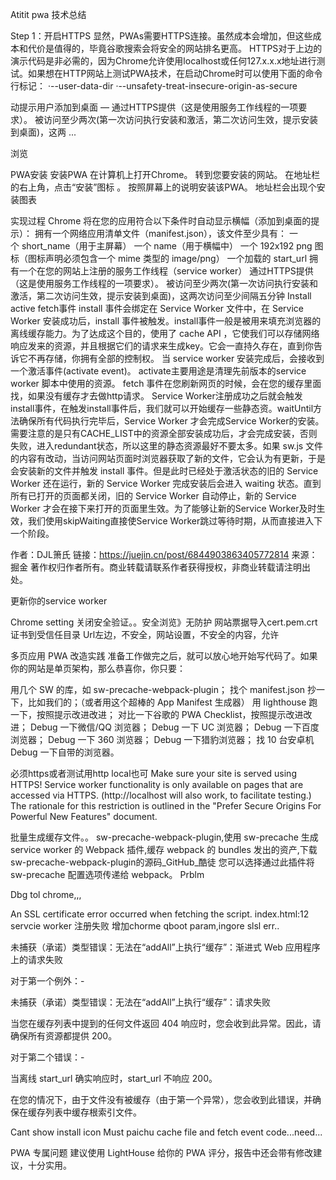 Atitit pwa 技术总结

Step 1：开启HTTPS
显然，PWAs需要HTTPS连接。虽然成本会增加，但这些成本和代价是值得的，毕竟谷歌搜索会将安全的网站排名更高。
HTTPS对于上边的演示代码是非必需的，因为Chrome允许使用localhost或任何127.x.x.x地址进行测试。如果想在HTTP网站上测试PWA技术，在启动Chrome时可以使用下面的命令行标记：
·--user-data-dir
·--unsafety-treat-insecure-origin-as-secure


动提示用户添加到桌面 — 通过HTTPS提供（这是使用服务工作线程的一项要求）。 被访问至少两次(第一次访问执行安装和激活，第二次访问生效，提示安装到桌面)，这两 ...

浏览

PWA安装
安装PWA
在计算机上打开Chrome。
转到您要安装的网站。
在地址栏的右上角，点击“安装”图标 。
按照屏幕上的说明安装该PWA。
地址栏会出现个安装图表

实现过程
Chrome 将在您的应用符合以下条件时自动显示横幅（添加到桌面的提示）：
拥有一个网络应用清单文件（manifest.json），该文件至少具有：
一个 short_name（用于主屏幕）
一个 name（用于横幅中）
一个 192x192 png 图标（图标声明必须包含一个 mime 类型的 image/png）
一个加载的 start_url
拥有一个在您的网站上注册的服务工作线程（service worker）
通过HTTPS提供（这是使用服务工作线程的一项要求）。
被访问至少两次(第一次访问执行安装和激活，第二次访问生效，提示安装到桌面)，这两次访问至少间隔五分钟
Install active fetch事件
install 事件会绑定在 Service Worker 文件中，在 Service Worker 安装成功后，install 事件被触发。install事件一般是被用来填充浏览器的离线缓存能力。为了达成这个目的，使用了 cache API ，它使我们可以存储网络响应发来的资源，并且根据它们的请求来生成key。它会一直持久存在，直到你告诉它不再存储，你拥有全部的控制权。
当 service worker 安装完成后，会接收到一个激活事件(activate event)。 activate主要用途是清理先前版本的service worker 脚本中使用的资源。
fetch 事件在您刷新网页的时候，会在您的缓存里面找，如果没有缓存才去做http请求。
Service Worker注册成功之后就会触发install事件，在触发install事件后，我们就可以开始缓存一些静态资。waitUntil方法确保所有代码执行完毕后，Service Worker 才会完成Service Worker的安装。需要注意的是只有CACHE_LIST中的资源全部安装成功后，才会完成安装，否则失败，进入redundant状态，所以这里的静态资源最好不要太多。如果 sw.js 文件的内容有改动，当访问网站页面时浏览器获取了新的文件，它会认为有更新，于是会安装新的文件并触发 install 事件。但是此时已经处于激活状态的旧的 Service Worker 还在运行，新的 Service Worker 完成安装后会进入 waiting 状态。直到所有已打开的页面都关闭，旧的 Service Worker 自动停止，新的 Service Worker 才会在接下来打开的页面里生效。为了能够让新的Service Worker及时生效，我们使用skipWaiting直接使Service Worker跳过等待时期，从而直接进入下一个阶段。

作者：DJL箫氏
链接：https://juejin.cn/post/6844903863405772814
来源：掘金
著作权归作者所有。商业转载请联系作者获得授权，非商业转载请注明出处。

更新你的service worker

Chrome setting
关闭安全验证。。安全浏览》无防护
网站票据导入cert.pem.crt证书到受信任目录
Url左边，不安全，网站设置，不安全的内容，允许


多页应用 PWA 改造实践
准备工作做完之后，就可以放心地开始写代码了。如果你的网站是单页架构，那么恭喜你，你只要：

用几个 SW 的库，如 sw-precache-webpack-plugin；
找个 manifest.json 抄一下，比如我们的；（或者用这个超棒的 App Manifest 生成器）
用 lighthouse 跑一下，按照提示改进改进；
对比一下谷歌的 PWA Checklist，按照提示改进改进；
Debug 一下微信/QQ 浏览器；
Debug 一下 UC 浏览器；
Debug 一下百度浏览器；
Debug 一下 360 浏览器；
Debug 一下猎豹浏览器；
找 10 台安卓机 Debug 一下自带的浏览器。

必须https或者测试用http local也可
Make sure your site is served using HTTPS! Service worker functionality is only available on pages that are accessed via HTTPS. (http://localhost will also work, to facilitate testing.) The rationale for this restriction is outlined in the "Prefer Secure Origins For Powerful New Features" document.


批量生成缓存文件。。
sw-precache-webpack-plugin,使用 sw-precache 生成 service worker 的 Webpack 插件,缓存 webpack 的 bundles 发出的资产,下载sw-precache-webpack-plugin的源码_GitHub_酷徒 您可以选择通过此插件将 sw-precache 配置选项传递给 webpack。
Prblm

Dbg tol   chrome,,,


An SSL certificate error occurred when fetching the script.
index.html:12 servcie worker 注册失败
增加chorme qboot param,ingore slsl err..



未捕获（承诺）类型错误：无法在“addAll”上执行“缓存”：渐进式 Web 应用程序上的请求失败



对于第一个例外：-

未捕获（承诺）类型错误：无法在“addAll”上执行“缓存”：请求失败

当您在缓存列表中提到的任何文件返回 404 响应时，您会收到此异常。因此，请确保所有资源都提供 200。

对于第二个错误：-

当离线 start_url 确实响应时，start_url 不响应 200。

在您的情况下，由于文件没有被缓存（由于第一个异常），您会收到此错误，并确保在缓存列表中缓存根索引文件。


Cant show install icon
Must paichu cache file and fetch event code...need...


PWA 专属问题
建议使用 LightHouse 给你的 PWA 评分，报告中还会带有修改建议，十分实用。


